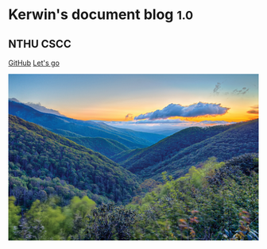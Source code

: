 
# Kerwin's document blog <small>1.0</small>
## NTHU CSCC




[GitHub](https://github.com/kerwenwwer)
[Let's go](#root)


<!-- background image -->

![](_media/background.jpg)